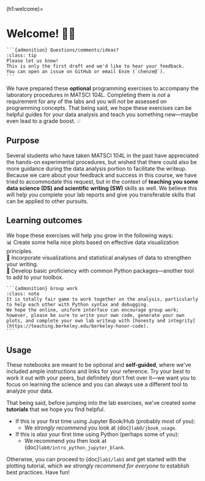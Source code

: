 (h1:welcome)=
# Welcome! 👋🏼


````{margin} 
```{admonition} Questions/comments/ideas?
:class: tip
Please let us know!
This is only the first draft and we'd like to hear your feedback.
You can open an issue on GitHub or email Enze (`chenze@`).
```
````

We have prepared these **optional** programming exercises to accompany the laboratory procedures in MATSCI 104L.
Completing them is _not_ a requirement for any of the labs and you will _not_ be assessed on programming concepts.
That being said, we hope these exercises can be helpful guides for your data analysis and teach you something new—maybe even lead to a grade boost. 💡


## Purpose

Several students who have taken MATSCI 104L in the past have appreciated the hands-on experimental procedures, but wished that there could also be more guidance during the data analysis portion to facilitate the writeup. 
Because we care about your feedback and success in this course, we have tried to accommodate this request, but in the context of **teaching you some data science (DS) and scientific writing (SW)** skills as well.
We believe this will help you complete your lab reports and give you transferable skills that can be applied to other pursuits.


## Learning outcomes 

We hope these exercises will help you grow in the following ways:    
📊 Create some hella nice plots based on effective data visualization principles.      
📝 Incorporate visualizations and statistical analyses of data to strengthen your writing.      
🧰 Develop basic proficiency with common Python packages—another tool to add to your toolbox.     

````{margin} 
```{admonition} Group work 
:class: note 
It is totally fair game to work together on the analysis, particularly to help each other with Python syntax and debugging.
We hope the online, uniform interface can encourage group work; 
however, please be sure to write your own code, generate your own plots, and complete your own lab writeup with [honesty and integrity](https://teaching.berkeley.edu/berkeley-honor-code).
```
````


## Usage  

These notebooks are meant to be optional and **self-guided**, where we've included ample instructions and links for your reference.
Try your best to work it out with your peers, but definitely don't fret over it—we want you to focus on learning the science and you can always use a different tool to analyze your data.

That being said, before jumping into the lab exercises, we've created some **tutorials** that we hope you find helpful.

- If this is your first time using Jupyter Book/Hub (probably most of you):
	- We _strongly recommend_ you look at {doc}`lab0/jbook_usage`.
- If this is _also_ your first time using Python (perhaps some of you):
	- We recommend you then look at {doc}`lab0/intro_python_jupyter_blank`.

Otherwise, you can proceed to {doc}`lab1/lab1` and get started with the plotting tutorial, which _we strongly recommend for everyone_ to establish best practices.
Have fun!
